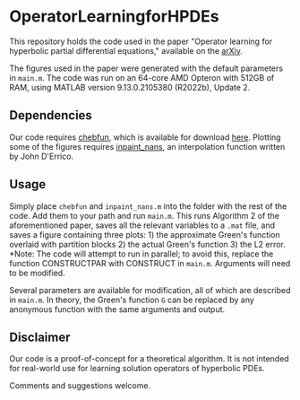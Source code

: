 # OperatorLearningforHPDEs

This repository holds the code used in the paper "Operator learning for hyperbolic partial differential equations," available on the [arXiv](https://arxiv.org/abs/2312.17489).

The figures used in the paper were generated with the default parameters in `main.m`. The code was run on an 64-core AMD Opteron with 512GB of RAM, using MATLAB version 9.13.0.2105380 (R2022b), Update 2.

## Dependencies

Our code requires [chebfun](https://www.chebfun.org/), which is available for download [here](https://www.chebfun.org/download/). Plotting some of the figures requires [inpaint_nans](https://www.mathworks.com/matlabcentral/fileexchange/4551-inpaint_nans), an interpolation function written by John D'Errico.

## Usage 

Simply place `chebfun` and `inpaint_nans.m` into the folder with the rest of the code. Add them to your path and run `main.m`. This runs Algorithm 2 of the aforementioned paper, saves all the relevant variables to a `.mat` file, and saves a figure containing three plots: 1) the approximate Green's function overlaid with partition blocks 2) the actual Green's function 3) the L2 error. *Note: The code will attempt to run in parallel; to avoid this, replace the function CONSTRUCTPAR with CONSTRUCT in `main.m`. Arguments will need to be modified.

Several parameters are available for modification, all of which are described in `main.m`. In theory, the Green's function `G` can be replaced by any anonymous function with the same arguments and output.

## Disclaimer

Our code is a proof-of-concept for a theoretical algorithm. It is not intended for real-world use for learning solution operators of hyperbolic PDEs.

Comments and suggestions welcome.

